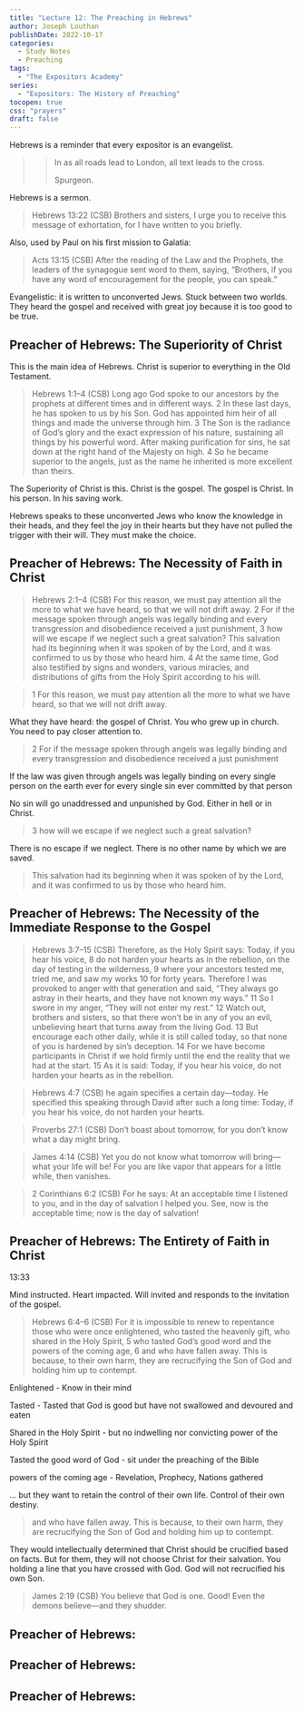 ```yaml
---
title: "Lecture 12: The Preaching in Hebrews"
author: Joseph Louthan
publishDate: 2022-10-17
categories:
  - Study Notes
  - Preaching
tags:
  - "The Expositors Academy"
series:
  - "Expositors: The History of Preaching"
tocopen: true
css: "prayers"
draft: false
---
```

Hebrews is a reminder that every expositor is an evangelist.

>>In as all roads lead to London, all text leads to the cross.
>>
>>Spurgeon.

Hebrews is a sermon.

>Hebrews 13:22 (CSB)  Brothers and sisters, I urge you to receive this message of exhortation, for I have written to you briefly.

Also, used by Paul on his first mission to Galatia:

>Acts 13:15 (CSB)  After the reading of the Law and the Prophets, the leaders of the synagogue sent word to them, saying, “Brothers, if you have any word of encouragement for the people, you can speak.”

Evangelistic: it is written to unconverted Jews. Stuck between two worlds. They heard the gospel and received with great joy because it is too good to be true.

## Preacher of Hebrews: The Superiority of Christ

This is the main idea of Hebrews. Christ is superior to everything in the Old Testament.

>Hebrews 1:1–4 (CSB)  Long ago God spoke to our ancestors by the prophets at different times and in different ways. 2 In these last days, he has spoken to us by his Son. God has appointed him heir of all things and made the universe through him. 3 The Son is the radiance of God’s glory and the exact expression of his nature, sustaining all things by his powerful word. After making purification for sins, he sat down at the right hand of the Majesty on high. 4 So he became superior to the angels, just as the name he inherited is more excellent than theirs.

The Superiority of Christ is this. Christ is the gospel. The gospel is Christ. In his person. In his saving work.

Hebrews speaks to these unconverted Jews who know the knowledge in their heads, and they feel the joy in their hearts but they have not pulled the trigger with their will. They must make the choice.

## Preacher of Hebrews: The Necessity of Faith in Christ

>Hebrews 2:1–4 (CSB)  For this reason, we must pay attention all the more to what we have heard, so that we will not drift away. 2 For if the message spoken through angels was legally binding and every transgression and disobedience received a just punishment, 3 how will we escape if we neglect such a great salvation? This salvation had its beginning when it was spoken of by the Lord, and it was confirmed to us by those who heard him. 4 At the same time, God also testified by signs and wonders, various miracles, and distributions of gifts from the Holy Spirit according to his will.

>1 For this reason, we must pay attention all the more to what we have heard, so that we will not drift away.

What they have heard: the gospel of Christ. You who grew up in church. You need to pay closer attention to.

>2 For if the message spoken through angels was legally binding and every transgression and disobedience received a just punishment

If the law was given through angels was legally binding on every single person on the earth ever for every single sin ever committed by that person

No sin will go unaddressed and unpunished by God. Either in hell or in Christ.

>3 how will we escape if we neglect such a great salvation? 

There is no escape if we neglect. There is no other name by which we are saved.

>This salvation had its beginning when it was spoken of by the Lord, and it was confirmed to us by those who heard him.

## Preacher of Hebrews: The Necessity of the Immediate Response to the Gospel

>Hebrews 3:7–15 (CSB)  Therefore, as the Holy Spirit says: Today, if you hear his voice, 8 do not harden your hearts as in the rebellion, on the day of testing in the wilderness, 9 where your ancestors tested me, tried me, and saw my works 10 for forty years. Therefore I was provoked to anger with that generation and said, “They always go astray in their hearts, and they have not known my ways.” 11 So I swore in my anger, “They will not enter my rest.” 12 Watch out, brothers and sisters, so that there won’t be in any of you an evil, unbelieving heart that turns away from the living God. 13 But encourage each other daily, while it is still called today, so that none of you is hardened by sin’s deception. 14 For we have become participants in Christ if we hold firmly until the end the reality that we had at the start. 15 As it is said: Today, if you hear his voice, do not harden your hearts as in the rebellion.

>Hebrews 4:7 (CSB)  he again specifies a certain day—today. He specified this speaking through David after such a long time: Today, if you hear his voice, do not harden your hearts.

>Proverbs 27:1 (CSB)  Don’t boast about tomorrow, for you don’t know what a day might bring.

>James 4:14 (CSB)  Yet you do not know what tomorrow will bring—what your life will be! For you are like vapor that appears for a little while, then vanishes.

>2 Corinthians 6:2 (CSB)  For he says: At an acceptable time I listened to you, and in the day of salvation I helped you. See, now is the acceptable time; now is the day of salvation!

## Preacher of Hebrews: The Entirety of Faith in Christ

13:33

Mind instructed. Heart impacted. Will invited and responds to the invitation of the gospel.

>Hebrews 6:4–6 (CSB)  For it is impossible to renew to repentance those who were once enlightened, who tasted the heavenly gift, who shared in the Holy Spirit, 5 who tasted God’s good word and the powers of the coming age, 6 and who have fallen away. This is because, to their own harm, they are recrucifying the Son of God and holding him up to contempt.

Enlightened - Know in their mind

Tasted - Tasted that God is good but have not swallowed and devoured and eaten

Shared in the Holy Spirit - but no indwelling nor convicting power of the Holy Spirit

Tasted the good word of God - sit under the preaching of the Bible 

powers of the coming age - Revelation, Prophecy, Nations gathered

... but they want to retain the control of their own life. Control of their own destiny.

>and who have fallen away. This is because, to their own harm, they are recrucifying the Son of God and holding him up to contempt.

They would intellectually determined that Christ should be crucified based on facts. But for them, they will not choose Christ for their salvation. You holding a line that you have crossed with God. God will not recrucified his own Son.

>James 2:19 (CSB)  You believe that God is one. Good! Even the demons believe—and they shudder.

## Preacher of Hebrews: 

## Preacher of Hebrews: 

## Preacher of Hebrews: 
